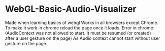 # WebGL-Basic-Audio-Visualizer
Made when learning basics of webgl
Works in all browsers except Chrome.
To make it work in chrome reload the page once it loads.
Error in chrome: (AudioContext was not allowed to start. It must be resumed (or created) after a user gesture on the page)
As Audio context cannot start without user gesture on the page.
